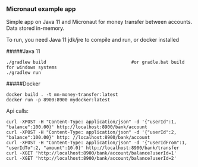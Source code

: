 ### Micronaut example app

Simple app on Java 11 and Micronaut for money transfer between accounts. Data stored in-memory.

To run, you need Java 11 jdk/jre to compile and run, or docker installed

#####Java 11

```
./gradlew build                                #or gradle.bat build for windows systems
./gradlew run
```

#####Docker
```
docker build . -t mn-money-transfer:latest
docker run -p 8900:8900 mydocker:latest
```
Api calls:
```
curl -XPOST -H "Content-Type: application/json" -d '{"userId":1, "balance":100.00}' http://localhost:8900/bank/account
curl -XPOST -H "Content-Type: application/json" -d '{"userId":2, "balance":100.00}' http: //localhost:8900/bank/account
curl -XPOST -H "Content-Type: application/json" -d '{"userIdFrom":1, "userIdTo":2, "amount":10.0}' http://localhost:8900/bank/transfer
curl -XGET 'http://localhost:8900/bank/account/balance?userId=1'
curl -XGET 'http://localhost:8900/bank/account/balance?userId=2'
```